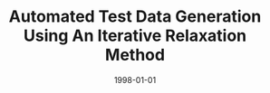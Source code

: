 ---
title: "Automated Test Data Generation Using An Iterative Relaxation Method"
date: 1998-01-01
venue: "SIGSOFT '98, Proceedings of the ACM SIGSOFT International Symposium on Foundations of Software Engineering, Lake Buena Vista, Florida, USA, November 3-5, 1998"
paperurl: https://doi.org/10.1145/288195.288321
authors: "Neelam Gupta, Aditya P Mathur and Mary Lou Soffa"
---